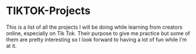 # TIKTOK-Projects
This is a list of all the projects I will be doing while learning from creators online, especially on Tik Tok. Their purpose to give me practice but some of them are pretty interesting so I look forward to having a lot of fun while I'm at it.
